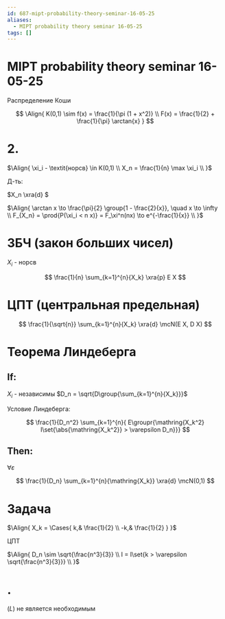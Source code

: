 ```yaml
---
id: 687-mipt-probability-theory-seminar-16-05-25
aliases:
  - MIPT probability theory seminar 16-05-25
tags: []
---
```


# MIPT probability theory seminar 16-05-25

Распределение Коши

$$
\Align{
K(0,1) \sim f(x) = \frac{1}{\pi (1 + x^2)} \\
F(x) = \frac{1}{2} + \frac{1}{\pi} \arctan{x}
}
$$

# 2.

$\Align{
\xi_i - \textit{норсв} \in K(0,1) \\
X_n = \frac{1}{n} \max \xi_i \\
}$

Д-ть:

$X_n \xra{d} $

$\Align{
\arctan x \to \frac{\pi}{2} \group{1 - \frac{2}{x}}, \quad x \to \infty \\
F_{X_n} = \prod{P(\xi_i < n x)} = F_\xi^n(nx) \to e^{-\frac{1}{x}} \\
}$

# ЗБЧ (закон больших чисел)

$X_i$ - норсв

$$
\frac{1}{n} \sum_{k=1}^{n}{X_k} \xra{p} E X
$$

# ЦПТ (центральная предельная)

$$
\frac{1}{\sqrt{n}} \sum_{k=1}^{n}{X_k} \xra{d} \mcN(E X, D X)
$$

# Теорема Линдеберга

## If:

$X_i$ - независимы
$D_n = \sqrt{D\group{\sum_{k=1}^{n}{X_k}}}$

Условие Линдеберга:

$$
\frac{1}{D_n^2} \sum_{k=1}^{n}{
E\groupr{\mathring{X_k^2} I\set{\abs{\mathring{X_k^2}} > \varepsilon D_n}}}
$$

## Then:

$\forall \varepsilon$

$$
\frac{1}{D_n} \sum_{k=1}^{n}{\mathring{X_k}} \xra{d} \mcN(0,1)
$$

# Задача

$\Align{
X_k = \Cases{
k,& \frac{1}{2} \\
-k,& \frac{1}{2}
}
}$

ЦПТ

$\Align{
D_n \sim \sqrt{\frac{n^3}{3}} \\
I = I\set{k > \varepsilon \sqrt{\frac{n^3}{3}}} \\
}$

# .

$(L)$ не является необходимым
